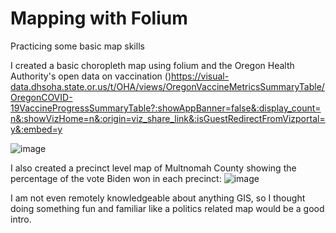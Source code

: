 # Mapping with Folium 
Practicing some basic map skills

I created a basic choropleth map using folium and the Oregon Health Authority's open data on 
vaccination ()https://visual-data.dhsoha.state.or.us/t/OHA/views/OregonVaccineMetricsSummaryTable/OregonCOVID-19VaccineProgressSummaryTable?:showAppBanner=false&:display_count=n&:showVizHome=n&:origin=viz_share_link&:isGuestRedirectFromVizportal=y&:embed=y

![image](https://user-images.githubusercontent.com/1906954/137801303-1d65a98c-c490-47ab-a5f4-d1e7b158e69f.png)


I also created a precinct level map of Multnomah County showing the percentage of the vote Biden won in each precinct:
![image](https://user-images.githubusercontent.com/1906954/137789990-3efbcad7-b61a-47a2-b46c-a83f518ac5a1.png)

I am not even remotely knowledgeable about anything GIS, so I thought doing something fun and familiar like a politics related map would
be a good intro.
